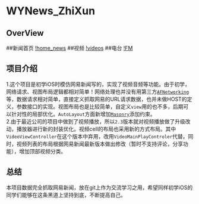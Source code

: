 WYNews_ZhiXun
========================================================================================

OverView
----------------------------------------------------------------------------------------
##新闻首页
[!home_news](https://github.com/Roylee-ML/WYNews_ZhiXun/blob/master/ScreenShots/screenshot_1.gif)
##视频
[!videos](https://github.com/Roylee-ML/WYNews_ZhiXun/blob/master/ScreenShots/screenshot_2.gif)
##电台
[!FM](https://github.com/Roylee-ML/WYNews_ZhiXun/blob/master/ScreenShots/screenshot_3.gif)

项目介绍
----------------------------------------------------------------------------------------

1.这个项目是初学iOS时模仿网易新闻写的，实现了视频音频等功能。由于初学，网络请求、视图布局逻辑都相对简单！网络处理也并没有用第三方[`AFNetworking`](https://github.com/AFNetworking/AFNetworking)等，数据请求相对简单，直接定义抓取网易的URL请求数据，也并未做HOST的定义，参数接口的实现。视图布局也是比较简单，自定义`view`用的也不多，后期可以针对性的局部优化。`AutoLayout`方面新增加[`Masonry`](https://github.com/SnapKit/Masonry)添加约束。<br />
2.由于最近公司的项目中做到了视频播放，所以`2.3`版本就对视频播放做了升级改动，播放器进行新的封装优化。视频cell的布局也采用新的方式布局。其中`VideoViewController`在这个版本中弃用，改用`VideoMainPlayControler`代替。同时，视频列表的布局根据网易新闻最新版本做出修改（暂时不支持评论，分享功能），增加顶部视频分类。


总结
---------------------------------------------------------------------------------------
本项目数据完全抓取网易新闻，放在git上作为交流学习之用，希望同样初学iOS的同学们能够在这条黑道上坚持到底，不断提高自己。
